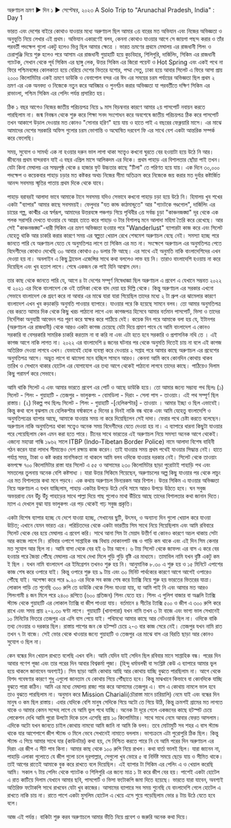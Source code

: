 অরুণাচল ভ্রমণ ▶ দিন ১ ▶ সেপ্টেম্বর, ২০২৩
A Solo Trip to "Arunachal Pradesh, India" : Day 1

ভারত এবং দেশের বাইরে কোথাও যাওয়ার মধ্যে অরুণাচল ছিল আমার ৩য় বারের মত অভিযান এবং নিজের অভিজ্ঞতা ও অনুভূতি নিয়ে লেখার এই প্রথম। অভিযান একারণেই বলব, কেননা কোথাও যাওয়ার আগে সে জায়গা পছন্দ করার ও তাঁর পরবর্তী পদক্ষেপ গুলো একটু হলেও ভিন্ন ছিল আমার ক্ষেত্রে । ভারত ভ্রমণের প্রথমে মেঘালয় এর রাজধানী শিলং ও চেরাপুঞ্জি দিয়ে শুরু হলেও পরে আসাম এর রাজধানী গুয়াহাটি হয়ে কুচবিহার, শিলিগুরি, দার্জিলিং, সিকিম এর রাজধানী গ্যাংটক, সেখান থেকে পূর্ব সিকিম এর ছাঙ্গু লেক, উত্তর সিকিম এর জিরো পয়েন্ট ও Hot Spring এবং একই পথে না ফিরে পশ্চিমবঙ্গের কোলকাতা হয়ে বেরিয়ে দেশের ভিতরে যশোর, পদ্মা সেতু, ঢাকা হয়ে আবার সিলেট এ ফিরে আসা প্রায় ২০০০ কিলোমিটার একই ভ্রমণে ডাউকি ও বেনাপোল বন্দর এর ঈদ এর সময়ের চরম পর্যায়ের অভিজ্ঞতা ছিল প্রথম ২ ভ্রমণ এর এক অনবদ্য ও নিজেকে নতুন করে আবিষ্কার ও পুনর্গঠন করার অভিজ্ঞতা যা পরবর্তীতে দক্ষিণ সিকিম এর রাভাংলা, পশ্চিম সিকিম এর পেলিং পর্যন্ত প্রসারিত হয়।

ঠিক ১ বছর আগেও নিজের জাতীয় পরিচয়পত্র নিয়ে ৯ মাস বিড়ম্বনার কারণে আমার ২য় পাসপোর্ট নবায়ন করতে পারছিলাম না। জন্ম নিবন্ধন থেকে শুরু করে শিক্ষা সনদ সংশোধন করে অবশেষে জাতীয় পরিচয়পত্র ঠিক করে পাসপোর্ট তখন আকাশে উড়াল দেওয়ার মত কোনও "সোনার হরিণ" হয়ে যায় ও হাতে পাই এ বছরের ফেব্রুয়ারি মাসে। এর মাঝে আমাদের দেশের সরকারি অফিস গুলোর চরম ভোগান্তি ও অঘোষিত দরবেশ ফি এর সাথে বেশ একটা আন্তরিক সম্পর্ক করে ফেলেছি। 

সময়, সুযোগ ও সামর্থ্য এক না হওয়ার দরুন ভাল লাগা থাকা সত্ত্বেও কখনো ঘুরতে বের হওয়াটা হয়ে উঠে নি আর। জীবনের প্রথম বান্দরবান যাই এ বছর এপ্রিল মাসে আলিকদম এর দিকে। প্রথম পাহাড় এর বিশালতার ছোঁয়া পাই তখন। যেটা কিনা মেঘালয় এর সমদ্রপৃষ্ঠ থেকে ৪ হাজার ফুট উচ্চতার কাছে "টিলা" তে পরিণত হয়ে যায়। এক দিনে ৩০,০০০ পদক্ষেপ ও কয়েকবার পাহাড় চড়ার মত কষ্টকর অথচ নিজের সীমা অতিক্রম করে নিজেকে জয় করার মত দুর্বার কষ্টার্জিত আনন্দ সবসময় স্মৃতির পাতায় প্রথম দিকে থেকে যাবে।

পাহাড় বরাবরই আলাদা ভাবে আমাকে টানে সবসময় যদিও সেভাবে কখনো পাহাড় চড়া হয়ে উঠে নি। হিমালয় খুব শখের একটা "ব্যাপার" আমার কাছে সবসময়ই। ফেলুদার "যত কান্ড কাঠমান্ডুতে" আর "গ্যাংটকে গণ্ডগোল", দার্জিলিং এর চায়ের গল্প, কাশ্মীর এর স্বর্গরূপ, আমাদের উত্তরবঙ্গে পঞ্চগড় গিয়ে পৃথিবীর ৩য় সর্বচ্চ চূড়া "কাঞ্চনজঙ্ঘা" দূর থেকে এক পলক সরাসরি দেখতে যাওয়ার যে আগ্রহ তাতে করে পাহাড় ও টার বিশালত্ব মনে আলাদা মহিমা তৈরি করে রেখেছে। আর সেই "কাঞ্চনজঙ্ঘা"-ধারী সিকিম এর ভ্রমণ অভিজ্ঞতা হওয়ার পরে "Wanderlust" ব্যাপারটা কাজ করে এবং সিলেট যেহেতু থাকি আর চাকরি করার কারণে সময় এর স্বল্পতা খেয়াল রেখে শেষমেশ অরুণাচল বেছে নেই। সমস্যা হচ্ছে পরে জানতে পারি যে অরুণাচল যেতে যে অনুমতিপত্র লাগে তা সিকিম এর মত না। সংক্ষেপে অরুণাচল এর অনুমতিপত্র পেতে বিদেশীদের কোথাও দেখেছি ৩০ আবার কোথাও ৫০ ডলার ফি আছে। এর সাথে এই অনুমতি নাকি বাংলাদেশিদের এখন দেওয়া হয় না। অনলাইন এ কিছু ট্রাভেল এজেন্সির সাথে কথা বললেও লাভ হয় নি। তারাও বাংলাদেশি হওয়ায় না করে দিয়েছিল এবং খুব হতাশ লাগে। শেষে একজন কে পাই যিনি আশ্বাস দেন। 

তার কাছ থেকে জানতে পারি যে, আগে ৪ টা দেশের সম্পূর্ণ নিষেধাজ্ঞা ছিল অরুণাচল এ প্রবেশ এ যেখানে সম্ভবত ২০২২ বা ২০২১ এর দিকে বাংলাদেশ কে ওই তালিকা থেকে বাদ দেয়া হয় দিল্লি থেকে। কিন্তু অরুণাচল এর সরকার এখনো সেভাবে বাংলাদেশ কে গ্রহণ করে না আবার এর মাঝে যারা যারা গিয়েছিল তাদের মধ্যে ২ টা গ্রুপ এর ঝামেলার কারণে বাংলাদেশ এখন খুব কড়াকড়ি অনুমতি পাওয়ার ব্যাপারে। যাওয়ার পরে কি হয়েছে সামনে বলব। তো আমার অনুমতিপত্র বের করতে আমার দিক থেকে কিছু খরচ পাঠানো লাগে এবং কাগজপত্র হিসেবে আমার বর্তমান পাসপোর্ট, ভিসা ও তাদের নির্দেশিকা অনুযায়ী আবেদন পত্র পূরণ করে স্বাক্ষর করে পাঠিয়ে দেই। কয়েক দিন পরে আমাকে বলা হয় যে, ইটানগর (অরুণাচল এর রাজধানী) থেকে আরও একটা কাগজ চেয়েছে যেটা দিয়ে প্রমাণ পাবে যে আমি বাংলাদেশ এ কোনও সরকারি বা বেসরকারি সামরিক চাকরি করতাম না বা করি না এবং এটা হতে হবে সরকারি ও প্রশাসনিক নথি তে । এই কাগজ আগে নাকি লাগত না। ২০২২ এর বাংলাদেশি ৪ জনের ঘটনার পর থেকে অনুমতি দিতেই চায় না বলে এই কাগজ অতিরিক্ত দেওয়া লাগবে এখন। যেভাবেই হোক ব্যবস্থা করে দেওয়ার ২ সপ্তাহ পরে আমার কাছে অরুণাচল এর প্রবেশের অনুমতিপত্র আসে। অদ্ভুত লাগে বা ঝামেলা মনে হচ্ছিল সামনে আরও। কেননা আমি কবে কোনদিন কোথায় থাকব তারিখ ও সেখানে থাকার হোটেল এর যোগাযোগ এর তথ্য আগে থেকেই পাঠানো লাগবে তাদের কাছে। পাঠিয়েও দিলাম কিছু পরামর্শ করে সেভাবে। 

আমি থাকি সিলেট এ এবং আমার ভারতে প্রবেশ এর পোর্ট ও আছে ডাউকি হয়ে। তো আমার জন্যে সম্ভাব্য পথ ছিলঃ  (১) সিলেট - শিলং - গুয়াহাটি - তেজপুর - ভালুকপং - বোমডিলা - দিরাং - সেলা পাস - তাওয়াং। এই পথ সম্পূর্ণ ছিল রাস্তায়। (২) বিকল্প পথ ছিলঃ  সিলেট - শিলং - গুয়াহাটি -[হেলিকপ্টার] - তাওয়াং । আমার ইচ্ছা ও ছিল এভাবেই। কিন্তু কথা বলে বুঝলাম যে হেলিকপ্টার বর্ষাকালে ৫ দিনের ৪ দিনই নাকি বন্ধ থাকে এবং আমি যেহেতু বাংলাদেশি ও অনুমতিপত্রের ব্যাপার আছে, আমাকে যাওয়ার সময় না করে দিয়েছিলেন সেই দাদা। ফেরার পথে চেষ্টা করতে বলেছেন। অরুণাচল নাকি অনুমতিপত্র থাকা সত্ত্বেও অনেক সময় বিদেশীদের যেতে দেওয়া হয় না। এ ব্যাপারে ধারনা কিছুটা যাওয়ার পরে পেয়েছিলাম কেন এমন করা হতে পারে। চীনের সাথে ভারতের এই অরুণাচল নিয়ে সমস্যা অনেক আগে থেকেই। এজন্যে মহাত্মা গান্ধি ১৯৬২ সালে ITBP (Indo-Tibetan Border Police) নামে আলাদা বিশেষ বাহিনী গঠন করেন যারা লাদাখ সীমান্তেও দেশ রক্ষায় কাজ করেন। তাই যাওয়ার সময় প্রথম পথেই যাওয়ার সিদ্ধান্ত নেই। হাতে পর্যাপ্ত সময়, টাকা ও কষ্ট করার মানসিকতা না থাকলে আমি বলব ওদিকে যাওয়ার দরকার নেই। সিলেট থেকে তাওয়াং কমপক্ষে ৭০০ কিলোমিটার রাস্তা যার সিলেট এ ৫৫ ও আসামের ২৩০ কিলোমিটার ছাড়া পুরোটাই পাহাড়ি পথ এবং সমতলের তুলনায় অনেক বেশি কষ্টসাধ্য । যারা উত্তর সিকিমে গিয়েছেন, অরুণাচলের অল্প কিছু যাওয়ার পর থেকে লাচুং এর মত বিশালতার কথা মনে পড়বে। এক কথায় অরুণাচল ভিন্যরকম আর বিশাল। উত্তর সিকিম এ যাওয়ার অভিজ্ঞতা নিয়ে অরুণাচল এ যখন যাচ্ছিলাম, পাহাড় একটার উপড়ে উঠে দেখি সামে আরও উপড়ে উঠতে হবে। ঘন সবুজ অভয়রান্য যেন উঁচু উঁচু পাহাড়ের সাথে পাল্লা দিয়ে গাছ গুলোও মাথা উঁচিয়ে আছে তাদের বিশালতার কথা জানান দিতে। ম্যাপ এ দেখলে বুঝা যায় ভালুকপং এর পড় থেকেই গাঢ় সবুজ প্রকৃতি।  

একটা বিশেষ ব্যাপার হচ্ছে যে দেশে যাওয়া হচ্ছে, সেখানের ছুটি, উৎসব, ও অন্যান্য দিন গুলো খেয়াল করে যাওয়া উচিত; এখানে যেমন ভারত এর। পরিচিতদের থেকে একটা ভারতীয় সিম সাথে নিয়ে গিয়েছিলাম এবং আমি রবিবারে সিলেট থেকে বের হয়ে মেঘালয় এ প্রবেশ করি। সাথে আনা সিম টা মেয়াদ উত্তীর্ণ বা কোনও কারণে অচল থাকায় সেটা আর কাজে লাগে নি। রবিবার ওপাশে সাপ্তাহিক বন্ধ বিধায় দোকানপাট বন্ধ ও গাড়ি কম থাকে এবং এই দিন সিম কেনার মত সুযোগ আর ছিল না। আমি বাসা থেকে বের হই ৬ টার আগে। ৬ টায় সিলেট থেকে জাফলং এর বাস এ করে বের হওয়ার পরে জৈন্তা পৌঁছে মেঘালয় এর সাথে দেখা মিলে গুড়ি গুড়ি বৃষ্টি এর মাধ্যমে। তামাবিল নামি যখন বৃষ্টি একটু কম ই ছিল । যখন নামি বাংলাদেশ এর ইমিগ্রেশন তখনও শুরু হয় নি। আনুমানিক ৮.৩০ এ শুরু হয় ও ১৫ মিনিটে এপাশের কাজ শেষ করে ওপারে যাই। কিন্তু ওপারে শুরু হয় ৯ টায় এবং ৩০ মিনিট পার্থক্যের কারণে আগে আগেই ওপারেও পৌঁছে যাই। অপেক্ষা করে পরে ৯.২০ এর দিকে সব কাজ শেষ করে ট্যাক্সি নিয়ে শুরু হয় ভারতের ভিতরের যাত্রা। লোকাল গাড়ি তে শুনেছি ৩০০ রুপি তে ডাউকি থেকে শিলং যাওয়া যায়, যা আমি পাই নি এবং আমার মত আরও শিলংগামী ৪ জন মিলে পরে ২৪০০ রূপিতে (৬০০ প্রতিজন) শিলং যেতে হয়। শিলং এ পুলিশ বাজার বা অঞ্জলি ট্যাক্সি স্ট্যান্ড থেকে গুয়াহাটি এর লোকাল ট্যাক্সি বা জীপ পাওয়া যায়। বর্তমানে ৪ সীটের ট্যাক্সি ৫০০ ও জীপ এ ৩০০ রুপি করে রাখে এবং সময় প্রায় ২-২.৩০ ঘণ্টা লাগে। গুয়াহাটি (খানাপারা) যখন নামি তখন ৩ টা বাজে এবং ভাগ্য ভাল সেখানেই ১০ মিনিটের ভিতরে তেজপুর এর এসি বাস পেয়ে যাই। পথিমধ্যে আমার কাছে আর নেটওয়ার্ক ছিল না। ওদিকে বাকি তথ্য নেওয়ার ও দরকার ছিল। রাস্তায় পাশের জন কে হটস্পট চেয়ে ২-৩ বার কাজ সেরে নেই। তেজপুর যখন নামি রাত তখন ৭ টা বাজে। সেই ভোর থেকে খাওয়ার জন্যে গুয়াহাটি ও তেজপুর এর মাঝে বাস এর বিরতি ছাড়া আর কোনও সুযোগ ও ছিল না। 

কেন বন্ধের দিন খেয়াল রাখতে বলেছি এখন বলি। আমি যেদিন যাই সেদিন ছিল রবিবার মানে সাপ্তাহিক বন্ধ। পরের দিন আবার গণেশ পূজা এবং তার পরের দিন আবার বিশ্বকর্মা পূজা। (হিন্দু ধর্মাবলম্বী বা সংশ্লিষ্ট কেউ এ ব্যাপারে আমার ভুল হয়ে থাকলে জানাবেন অবশ্যই)। সিম ছাড়া আমি কোথায় আছি আর কোথায় যাচ্ছি বুঝতে পারছিলাম না। আগে থেকে বিশদ গবেষণার কারণে শুধু এগুলো জানতাম যে কোথায় গিয়ে পৌঁছাতে হবে। কিন্তু মাঝখানে কিভাবে বা কোনদিকে যাচ্ছি বুঝতে পারা কঠিন। আমি এর মধ্যে মেঘালয় রাজ্য পার করে আসামের তেজপুর এ। বাস এ কোথায় নামলে ভাল হবে তাও বুঝতে পারছিলাম না। অনুমান করে Mission Chariali(চৌরাস্তা মানে চারিয়ালি) নেমে যাই এবং বন্ধের দিন মানুষ ও কম ছিল রাস্তায়। এবার যেদিকে বেশি মানুষ সেদিকে গিয়ে অটো তে গিয়ে উঠি, কিন্তু ক্রমশই গ্রামের মত লাগতে থাকে ও আমার কেমন সন্দেহ লাগে যে আমি ভুল পথে যাচ্ছি। অনেক টা দূরে গেলে একজনের কাছে হটস্পট চেয়ে লোকেশন দেখি আমি পুরো উলটো দিকে চলে এসেছি প্রায় ১০ কিলোমিটার। সাথে সাথে নেমে আবার ফেরত আসলাম। এদিকে অটো যখন জানতে চাইল কোথায় নামবো আমি জানি না আমি কি বলব। তবে মোটামুটি সব শহর এ বাস স্ট্যান্ড থাকে যার আশেপাশে জীপ স্ট্যান্ড ও মিলে ভেবে সেখানেই নামাতে বললাম। ভাগ্যক্রমে এটা পুরোপুরি ঠিক ছিল। কিন্তু স্ট্যান্ড এ গিয়ে আমার সাথে যার (কাউনটার) কথা হয়, সে নিশ্চিত করতে পারে নি যে আমি পরের দিন অরুণাচল এর দিরাং এর জীপ এ সীট পাব কিনা। আমার কাছ থেকে ১০০ রুপি নিয়ে রাখল। কথা বার্তা ভালই ছিল। যারা জানেন না, পাহাড়ি এলাকা গুলোতে যে জীপ গুলো চলে দূরপাল্লার, সেগুলো খুব ভোরে ৫ বা নির্দিষ্ট সময়ে ছেড়ে যায় ও সীমিত থাকে। তাই আগের রাতেই আমাকে বুক করে রাখতে বলে দিয়েছিল। এই ব্যাপার টা সিকিম এর পেলিং এ ও খেয়াল করেছি আমি। সকাল ৭ টায় পেলিং থেকে গ্যাংটক ও শিলিগুরি এর জন্যে মাত্র ১ টা করে জীপ বের হয়। পাশেই একটা হোটেল এ রাত কাটিয়ে দিলাম যেখানে আমার ছবি, পাসপোর্ট ও ভিসা ফটোকপি জমা দিতে হয়েছে। ভারতে যারা যাবেন, অবশ্যই অতিরিক্ত ফটোকপি সাথে রাখবেন যেটা খুব কাজের। আসামের ব্যাপারে সব সময় শুনেছি যে বাংলাদেশি গেলে হোটেল এ রাখতে নাকি চায় না। রাতে পাশে একটা মুসলিম হোটেল এ খেয়ে এসে শুয়ে পড়েছিলাম ভোর ৪ টায় উঠে যেতে হবে বলে। 

আজ এই পর্যন্ত। বাকিটা শুরু করব অরুণাচলে আমার ভীতি নিয়ে প্রবেশ ও জরুরি অনেক কথা দিয়ে। 

